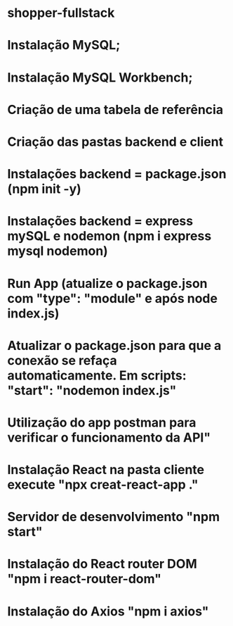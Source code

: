 # shopper-fullstack

# Instalação MySQL;

# Instalação MySQL Workbench;

# Criação de uma tabela de referência

# Criação das pastas backend e client

# Instalações backend = package.json (npm init -y)

# Instalações backend = express mySQL e nodemon (npm i express mysql nodemon)

# Run App (atualize o package.json com "type": "module" e após node index.js)

# Atualizar o package.json para que a conexão se refaça automaticamente. Em scripts: "start": "nodemon index.js"

# Utilização do app postman para verificar o funcionamento da API"

# Instalação React na pasta cliente execute "npx creat-react-app ."

# Servidor de desenvolvimento "npm start"

# Instalação do React router DOM "npm i react-router-dom"

# Instalação do Axios "npm i axios"
